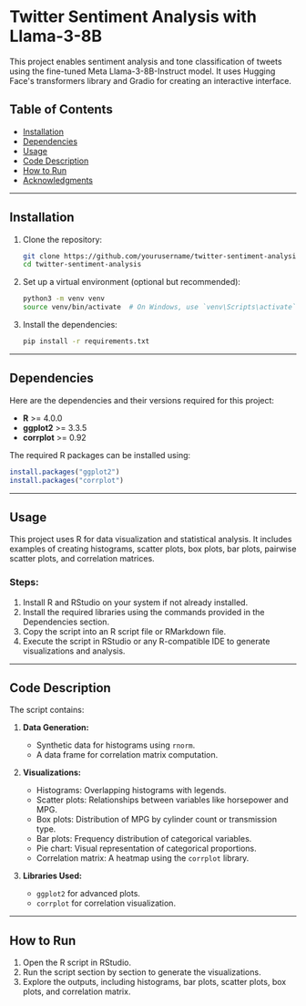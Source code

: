 # Twitter Sentiment Analysis with Llama-3-8B

This project enables sentiment analysis and tone classification of tweets using the fine-tuned Meta Llama-3-8B-Instruct model. It uses Hugging Face's transformers library and Gradio for creating an interactive interface.

## Table of Contents
- [Installation](#installation)
- [Dependencies](#dependencies)
- [Usage](#usage)
- [Code Description](#code-description)
- [How to Run](#how-to-run)
- [Acknowledgments](#acknowledgments)

---

## Installation

1. Clone the repository:
    ```bash
    git clone https://github.com/yourusername/twitter-sentiment-analysis.git
    cd twitter-sentiment-analysis
    ```

2. Set up a virtual environment (optional but recommended):
    ```bash
    python3 -m venv venv
    source venv/bin/activate  # On Windows, use `venv\Scripts\activate`
    ```

3. Install the dependencies:
    ```bash
    pip install -r requirements.txt
    ```

---

## Dependencies

Here are the dependencies and their versions required for this project:

- **R** >= 4.0.0
- **ggplot2** >= 3.3.5
- **corrplot** >= 0.92

The required R packages can be installed using:
```R
install.packages("ggplot2")
install.packages("corrplot")
```

---

## Usage

This project uses R for data visualization and statistical analysis. It includes examples of creating histograms, scatter plots, box plots, bar plots, pairwise scatter plots, and correlation matrices.

### Steps:
1. Install R and RStudio on your system if not already installed.
2. Install the required libraries using the commands provided in the Dependencies section.
3. Copy the script into an R script file or RMarkdown file.
4. Execute the script in RStudio or any R-compatible IDE to generate visualizations and analysis.

---

## Code Description

The script contains:

1. **Data Generation:**
    - Synthetic data for histograms using `rnorm`.
    - A data frame for correlation matrix computation.

2. **Visualizations:**
    - Histograms: Overlapping histograms with legends.
    - Scatter plots: Relationships between variables like horsepower and MPG.
    - Box plots: Distribution of MPG by cylinder count or transmission type.
    - Bar plots: Frequency distribution of categorical variables.
    - Pie chart: Visual representation of categorical proportions.
    - Correlation matrix: A heatmap using the `corrplot` library.

3. **Libraries Used:**
    - `ggplot2` for advanced plots.
    - `corrplot` for correlation visualization.

---

## How to Run

1. Open the R script in RStudio.
2. Run the script section by section to generate the visualizations.
3. Explore the outputs, including histograms, bar plots, scatter plots, box plots, and correlation matrix.
